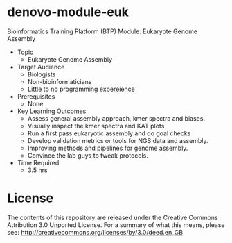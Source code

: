 # denovo-module-euk
Bioinformatics Training Platform (BTP) Module: Eukaryote Genome Assembly

  * Topic
    * Eukaryote Genome Assembly
  * Target Audience
    * Biologists
	* Non-bioinformaticians
	* Little to no programming expereience
  * Prerequisites
    * None
  * Key Learning Outcomes
    * Assess general assembly approach, kmer spectra and biases.
    * Visually inspect the kmer spectra and KAT plots
    * Run a first pass eukaryotic assembly and do goal checks 
    * Develop validation metrics or tools for NGS data and assembly.
    * Improving methods and pipelines for genome assembly.
    * Convince the lab guys to tweak protocols.
  * Time Required
    * 3.5 hrs

License
=======
The contents of this repository are released under the Creative Commons
Attribution 3.0 Unported License. For a summary of what this means,
please see:
http://creativecommons.org/licenses/by/3.0/deed.en_GB
